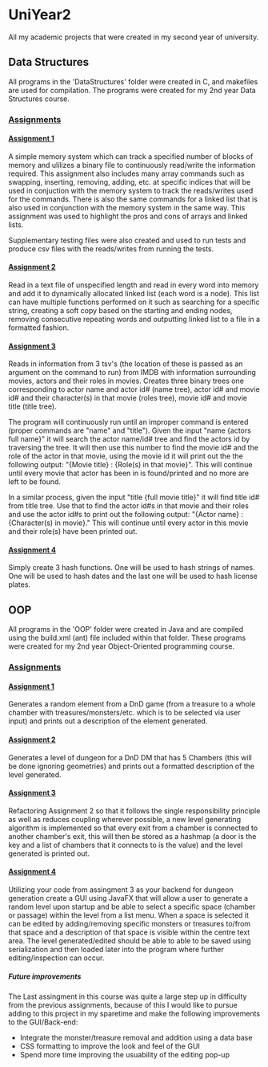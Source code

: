 # UniYear2
All my academic projects that were created in my second year of university. 

## Data Structures
All programs in the 'DataStructures' folder were created in C, and makefiles are used for compilation. The programs were created for my 2nd year Data Structures course.

### [Assignments](./DataStructures)

#### [Assignment 1](./DataStructures/a1)
A simple memory system which can track a specified number of blocks of memory and ulilizes a binary file to continuously read/write the information required. This assignment also includes many array commands such as swapping, inserting, removing, adding, etc. at specific indices that will be used in conjuction with the memory system to track the reads/writes used for the commands. There is also the same commands for a linked list that is also used in conjunction with the memory system in the same way. This assignment was used to highlight the pros and cons of arrays and linked lists.  
  
Supplementary testing files were also created and used to run tests and produce csv files with the reads/writes from running the tests.

#### [Assignment 2](./DataStructures/a2)
Read in a text file of unspecified length and read in every word into memory and add it to dynamically allocated linked list (each word is a node). This list can have multiple functions performed on it such as searching for a specific string, creating a soft copy based on the starting and ending nodes, removing consecutive repeating words and outputting linked list to a file in a formatted fashion.

#### [Assignment 3](./DataStructures/a3)
Reads in information from 3 tsv's (the location of these is passed as an argument on the command to run) from IMDB with information surrounding movies, actors and their roles in movies. Creates three binary trees one corresponding to actor name and actor id# (name tree), actor id# and movie id# and their character(s) in that movie (roles tree), movie id# and movie title (title tree).  
  
The program will continuously run until an improper command is entered (proper commands are "name" and "title").
Given the input "name {actors full name}" it will search the actor name/id# tree and find the actors id by traversing the tree. It will then use this number to find the movie id# and the role of the actor in that movie, using the movie id it will print out the the following output: "{Movie title} : {Role(s) in that movie}". This will continue until every movie that actor has been in is found/printed and no more are left to be found.

In a similar process, given the input "title {full movie title}" it will find title id# from title tree. Use that to find the actor id#s in that movie and their roles and use the actor id#s to print out the following output: "{Actor name} : {Character(s) in movie}." This will continue until every actor in this movie and their role(s) have been printed out.

#### [Assignment 4](./DataStructures/a3) 
Simply create 3 hash functions. One will be used to hash strings of names. One will be used to hash dates and the last one will be used to hash license plates.

## OOP
All programs in the 'OOP' folder were created in Java and are compiled using the build.xml (ant) file included within that folder. These programs were created for my 2nd year Object-Oriented programming course.  

### [Assignments](./OOP)

#### [Assignment 1](./OOP/a1)
Generates a random element from a DnD game (from a treasure to a whole chamber with treasures/monsters/etc. which is to be selected via user input) and prints out a description of the element generated. 

#### [Assignment 2](./OOP/a2)
Generates a level of dungeon for a DnD DM that has 5 Chambers (this will be done ignoring geometries) and prints out a formatted description of the level generated.

#### [Assignment 3](./OOP/a3)
Refactoring Assignment 2 so that it follows the single responsibility principle as well as reduces coupling wherever possible, a new level generating algorithm is implemented so that every exit from a chamber is connected to another chamber's exit, this will then be stored as a hashmap (a door is the key and a list of chambers that it connects to is the value) and the level generated is printed out.  
#### [Assignment 4](./OOP/a4)
Utilizing your code from assingment 3 as your backend for dungeon generation create a GUI using JavaFX that will allow a user to generate a random level upon startup and be able to select a specific space (chamber or passage) within the level from a list menu. When a space is selected it can be edited by adding/removing specific monsters or treasures to/from that space and a description of that space is visible within the centre text area. The level generated/edited should be able to able to be saved using serialization and then loaded later into the program where further editing/inspection can occur.  
  
##### Future improvements
The Last assingment in this course was quite a large step up in difficulty from the previous assignments, because of this I would like to pursue adding to this project in my sparetime and make the following improvements to the GUI/Back-end:  
 - Integrate the monster/treasure removal and addition using a data base  
 - CSS formatting to improve the look and feel of the GUI
 - Spend more time improving the usuability of the editing pop-up
